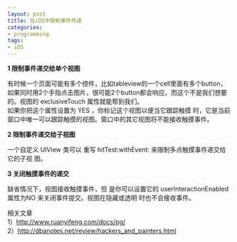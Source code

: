 ```yaml
---
layout: post  
title: 在iOS中限制事件传递  
categories:  
- programming
tags:
- iOS
---
```



**1 限制事件递交给单个视图**  

有时候一个页面可能有多个控件，比如tableview的一个cell里面有多个button，如果同时用2个手指点击图片，很可能2个button都会响应，而这个不是我们想要的。视图的 exclusiveTouch 属性就能帮到我们。  
如果你把这个属性设置为 YES ，你标记这个视图以便当它跟踪触摸 时，它是当前窗口中唯一可以跟踪触摸的视图。窗口中的其它视图将不能接收触摸事件。

**2  限制事件递交给子视图**  

一个自定义 UIView 类可以 重写 hitTest:withEvent: 来限制多点触摸事件递交给它的子视 图。

**3 关闭触摸事件的递交**  

 缺省情况下，视图接收触摸事件，但 是你可以设置它的 userInteractionEnabled 属性为NO 来关闭事件提交。视图在隐藏或透明 时也不会接收事件。



相关文章  
1）<http://www.ruanyifeng.com/docs/pg/>  
2）<http://dbanotes.net/review/hackers_and_painters.html>